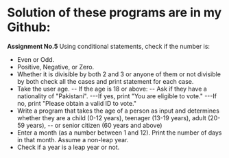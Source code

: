 # Solution of these programs are in my Github:

**Assignment No.5**
Using conditional statements, check if the number is:
 - Even or Odd.
 - Positive, Negative, or Zero.
 - Whether it is divisible by both 2 and 3 or anyone of them or not divisible by both check all the cases and print statement for each case.
 - Take the user age.
  -- If the age is 18 or above:
  -- Ask if they have a nationality of "Pakistani".
    ---If yes, print "You are eligible to vote."
    ---If no, print "Please obtain a valid ID to vote."
 - Write a program that takes the age of a person as input and determines whether they are a child (0-12 years), teenager (13-19 years), adult (20-59 years),
   -- or senior citizen (60 years and above)
 - Enter a month (as a number between 1 and 12). Print the number of days in that month. Assume a non-leap year.
 - Check if a year is a leap year or not.
